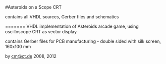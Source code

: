#Asteroids on a Scope CRT

contains all VHDL sources, Gerber files and schematics


=======
VHDL implementation of Asteroids arcade game, using oscilloscope CRT as vector display

contains Gerber files for PCB manufacturing - double sided with silk screen, 160x100 mm

by cm@ct.de 2008, 2012

